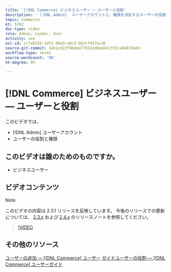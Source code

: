 ```yaml
---
title: '[!DNL Commerce] ビジネスユーザー — ユーザーと役割'
description: ' [!DNL Admin]  ユーザーアカウントと、権限を決定するユーザーの役割に関する基本について説明します。'
topic: Commerce
kt: 5762
doc-type: video
role: Admin, Leader, User
activity: use
exl-id: cc7eb326-1df1-48d3-a8c3-b62cf937ac3b
source-git-commit: 1eb2cd22f9bded77032ad0ed43c3f2ca84879a69
workflow-type: tm+mt
source-wordcount: '96'
ht-degree: 0%

---
```


# [!DNL Commerce] ビジネスユーザー — ユーザーと役割

このビデオでは、

- [!DNL Admin] ユーザーアカウント
- ユーザーの役割と権限

## このビデオは誰のためのものですか。

- ビジネスユーザー

## ビデオコンテンツ

>[!NOTE]
>
>このビデオの内容は 2.3.1 リリースを反映しています。 今後のリリースでの更新については、 [ 2.3.x](https://devdocs.magento.com/guides/v2.3/release-notes/bk-release-notes.html) および [ 2.4.x](https://devdocs.magento.com/guides/v2.4/release-notes/bk-release-notes.html) のリリースノートを参照してください。

>[!VIDEO](https://video.tv.adobe.com/v/35947?quality=12&learn=on)

## その他のリソース

[ユーザーの追加 —  [!DNL Commerce] ユーザー](https://docs.magento.com/user-guide/system/permissions-users-all.html)
[ガイドユーザーの役割 —  [!DNL Commerce] ユーザーガイド](https://docs.magento.com/user-guide/system/permissions-user-roles.html)
